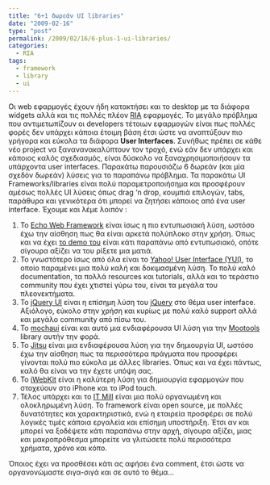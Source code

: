 ```yaml
---
title: "6+1 δωρεάν UI libraries"
date: "2009-02-16"
type: "post"
permalink: /2009/02/16/6-plus-1-ui-libraries/
categories:
  - RIA
tags:
  - framework
  - library
  - ui
---
```


Οι web εφαρμογές έχουν ήδη κατακτήσει και το desktop με τα διάφορα widgets αλλά και τις πολλές πλέον [RIA](http://en.wikipedia.org/wiki/Rich_Internet_application "What is RIA") εφαρμογές. Το μεγάλο πρόβλημα που αντιμετωπίζουν οι developers τέτοιων εφαρμογών είναι πως πολλές φορές δεν υπάρχει κάποια έτοιμη βάση έτσι ώστε να αναπτύξουν πιο γρήγορα και εύκολα τα διάφορα **User Interfaces**. Συνήθως πρέπει σε κάθε νέο project να ξανανανακαλύπτουν τον τροχό, ενώ εάν δεν υπάρχει και κάποιος καλός σχεδιασμός, είναι δύσκολο να ξαναχρησιμοποιήσουν τα υπάρχοντα user interfaces. Παρακάτω παρουσιάζω 6 δωρεάν (και μία σχεδόν δωρεάν) λύσεις για το παραπάνω πρόβλημα. Τα παρακάτω UI Frameworks/libraries είναι πολύ παραμετροποιήσημα και προσφέρουν αμέσως πολλές UI λύσεις όπως drag &#8216;n drop, κουμπιά επιλογών, tabs, παράθυρα και γενικότερα ότι μπορεί να ζητήσει κάποιος από ένα user interface. Έχουμε και λέμε λοιπόν :

1. Το [Echo Web Framework](http://echo.nextapp.com/site/ "Echo Web Framework") είναι ίσως η πιο εντυπωσιακή λύση, ωστόσο έχω την αίσθηση πως θα είναι αρκετά πολύπλοκο στην χρήση. Όπως και να έχει [το demo του](http://demo.nextapp.com/echo3csjs/ "Echo Web Framework demo") είναι κάτι παραπάνω από εντυπωσιακό, οπότε  σίγουρα αξίζει να του ρίξετε μια ματιά.
2. Το γνωστότερο ίσως από όλα είναι το [Yahoo! User Interface (YUI)](http://developer.yahoo.com/yui/ "Yahoo! User Interface (YUI)"), το οποίο παραμένει μια πολύ καλή και δοκιμασμένη λύση. Το πολύ καλό documentation, τα πολλά resources και tutorials, αλλά και το τεράστιο community που έχει χτιστεί γύρω του, είναι τα μεγάλα του πλεονεκτήματα.
3. Το [jQuery UI](http://jqueryui.com/ "jQuery UI") είναι η επίσημη λύση του [jQuery](http://jquery.com/ "jQuery") στο θέμα user interface. Αξιόλογο, εύκολο στην χρήση και κυρίως με πολύ καλό support αλλά και μεγάλο community από πίσω του.
4. Το [mochaui](http://mochaui.com/ "Mochaui") είναι και αυτό μια ενδιαφέρουσα UI λύση για την [Mootools](http://mootools.net/ "Mootools") library αυτήν την φορά.
5. Το [Jitsu](http://www.jitsu.org/ "Jitsu") είναι μια ενδιαφέρουσα λύση για την δημιουργία UI, ωστόσο έχω την αίσθηση πως τα περισσότερα πράγματα που προσφέρει γίνονται πολύ πιο εύκολα με άλλες libraries. Όπως και να έχει πάντως, καλό θα είναι να την έχετε υπόψη σας.
6. Το [iWebKit](http://www.iwebkit.net/ "iWebKit") είναι η καλύτερη λύση για δημιουργία εφαρμογών που στοχεύουν στο iPhone και το iPod touch.
7. Τέλος υπάρχει και τo [IT Mill](http://www.itmill.com/itmill-toolkit/ "IT Mill") είναι μια πολύ οργανωμένη και ολοκληρωμένη λύση. Το framework είναι open source, με πολλές δυνατότητες και χαρακτηριστικά, ενώ η εταιρεία προσφέρει σε πολύ λογικές τιμές κάποια εργαλεία και επίσημη υποστήριξη. Έτσι αν και μπορεί να ξοδέψετε κάτι παραπάνω στην αρχή, σίγουρα αξίζει, μιας και μακροπρόθεσμα μπορείτε να γλιτώσετε πολύ περισσότερα χρήματα, χρόνο και κόπο.

Όποιος έχει να προσθέσει κάτι ας αφήσει ένα comment, έτσι ώστε να οργανονώμαστε σιγα-σιγά και σε αυτό το θέμα&#8230;
